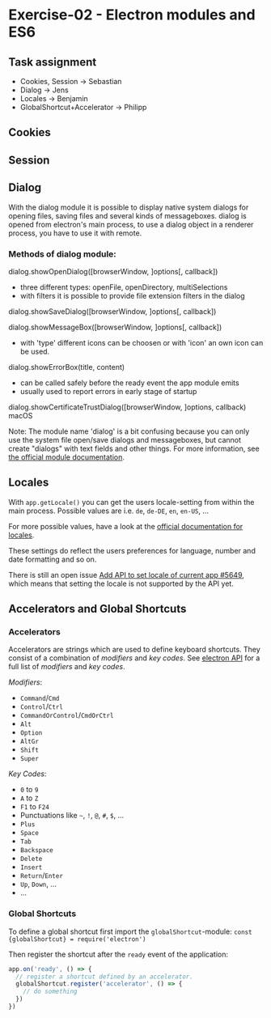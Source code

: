# Exercise-02 - Electron modules and ES6 #

## Task assignment
- Cookies, Session -> Sebastian
- Dialog -> Jens
- Locales -> Benjamin
- GlobalShortcut+Accelerator -> Philipp

## Cookies

## Session

## Dialog
With the dialog module it is possible to display native system dialogs for opening files, saving files and several kinds of messageboxes. dialog is opened from electron's main process, to use a dialog object in a renderer process, you have to use it with remote.

### Methods of dialog module:
dialog.showOpenDialog([browserWindow, ]options[, callback])
- three different types: openFile, openDirectory, multiSelections
- with filters it is possible to provide file extension filters in the dialog

dialog.showSaveDialog([browserWindow, ]options[, callback])

dialog.showMessageBox([browserWindow, ]options[, callback])
- with 'type' different icons can be choosen or with 'icon' an own icon can be used.

dialog.showErrorBox(title, content)
- can be called safely before the ready event the app module emits
- usually used to report errors in early stage of startup

dialog.showCertificateTrustDialog([browserWindow, ]options, callback) macOS


Note: The module name 'dialog' is a bit confusing because you can only use the system file open/save dialogs and messageboxes, but cannot create "dialogs" with text fields and other things.
For more information, see [the official module documentation](https://github.com/electron/electron/blob/master/docs/api/dialog.md).

## Locales

With `app.getLocale()` you can get the users locale-setting from within the main process. 
Possible values are i.e. `de`, `de-DE`, `en`, `en-US`, ...

For more possible values, have a look at the [official documentation for locales](https://github.com/electron/electron/blob/master/docs/api/locales.md).

These settings do reflect the users preferences for language, number and date formatting and so on.

There is still an open issue [Add API to set locale of current app #5649](https://github.com/electron/electron/issues/5649), which means that setting the locale is not supported by the API yet.


## Accelerators and Global Shortcuts

### Accelerators

Accelerators are strings which are used to define keyboard shortcuts. They consist of a combination of *modifiers* and *key codes*. See [electron API](https://electron.atom.io/docs/api/accelerator/) for a full list of *modifiers* and *key codes*.

*Modifiers*:

- `Command`/`Cmd`
- `Control`/`Ctrl`
- `CommandOrControl`/`CmdOrCtrl`
- `Alt`
- `Option`
- `AltGr`
- `Shift`
- `Super`

*Key Codes*:

- `0` to `9`
- `A` to `Z`
- `F1` to `F24`
- Punctuations like `~`, `!`, `@`, `#`, `$`, ...
- `Plus`
- `Space`
- `Tab`
- `Backspace`
- `Delete`
- `Insert`
- `Return`/`Enter`
- `Up`, `Down`, ...
- ...

### Global Shortcuts

To define a global shortcut first import the `globalShortcut`-module: `const {globalShortcut} = require('electron')`

Then register the shortcut after the `ready` event of the application:
```JavaScript
app.on('ready', () => {
  // register a shortcut defined by an accelerator.
  globalShortcut.register('accelerator', () => {
    // do something
  })
})
```
